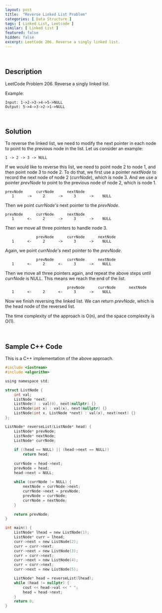 ```yaml
---
layout: post
title:  "Reverse Linked List Problem"
categories: [ Data Structure ]
tags: [ Linked List, Leetcode ]
similar: [ Linked List ]
featured: false
hidden: false
excerpt: LeetCode 206. Reverse a singly linked list.
---
```


<br />


## Description

LeetCode Problem 206. Reverse a singly linked list.


Example: 
```
Input: 1->2->3->4->5->NULL
Output: 5->4->3->2->1->NULL
```

<br />

## Solution

To reverse the linked list, we need to modify the next pointer in each node to point to the previous node in the list. Let us consider an example:
```
1 -> 2 -> 3 -> NULL
```

If we would like to reverse this list, we need to point node 2 to node 1, and then point node 3 to node 2. To do that, we first use a pointer *nextNode* to record the next node of node 2 (*currNode*), which is node 3. And we use a pointer *prevNode* to point to the previous node of node 2, which is node 1.
```
prevNode      currNode      nextNode
   1      ->     2      ->     3      ->    NULL
```
Then we point *currNode's* next pointer to the *prevNode*.
```
prevNode      currNode      nextNode
   1      <-     2      ->     3      ->    NULL
```
Then we move all three pointers to handle node 3.
```
              prevNode      currNode      nextNode
   1      <-     2      ->     3      ->    NULL
```
Again, we point *currNode's* next pointer to the *prevNode*.
```
              prevNode      currNode      nextNode
   1      <-     2      <-     3      ->    NULL
```
Then we move all three pointers again, and repeat the above steps until *currNode* is NULL. This means we reach the end of the list.
```
                            prevNode      currNode      nextNode
   1      <-     2      <-     3      ->    NULL
```
Now we finish reversing the linked list. We can return *prevNode*, which is the head node of the reversed list.

The time complexity of the approach is O(n), and the space complexity is O(1).

<br />

## Sample C++ Code

This is a C++ implementation of the above approach.

```c
#include <iostream>
#include <algorithm>

using namespace std;

struct ListNode {
    int val;
    ListNode *next;
    ListNode() : val(0), next(nullptr) {}
    ListNode(int x) : val(x), next(nullptr) {}
    ListNode(int x, ListNode *next) : val(x), next(next) {}
};

ListNode* reverseList(ListNode* head) {
    ListNode* prevNode;
    ListNode* nextNode;
    ListNode* currNode;
    
    if ((head == NULL) || (head->next == NULL))
        return head;
    
    currNode = head->next;
    prevNode = head;
    head->next = NULL;
    
    while (currNode != NULL) {
        nextNode = currNode->next;
        currNode->next = prevNode;
        prevNode = currNode;
        currNode = nextNode;
    }
    
    return prevNode;   
}

int main() {
    ListNode* lhead = new ListNode(1);
    ListNode* curr = lhead;
    curr->next = new ListNode(2);
    curr = curr->next;
    curr->next = new ListNode(3);
    curr = curr->next;
    curr->next = new ListNode(4);
    curr = curr->next;
    curr->next = new ListNode(5);

    ListNode* head = reverseList(lhead);
    while (head != nullptr) {
        cout << head->val << " ";
        head = head->next;
    }
    return 0;
}
```
